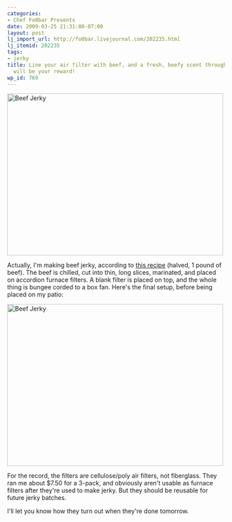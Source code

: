 ```yaml
---
categories:
- Chef Fo0bar Presents
date: 2009-03-25 21:31:00-07:00
layout: post
lj_import_url: http://fo0bar.livejournal.com/202235.html
lj_itemid: 202235
tags:
- jerky
title: Line your air filter with beef, and a fresh, beefy scent throughout the house
  will be your reward!
wp_id: 769
---
```

[<img src="http://farm4.static.flickr.com/3457/3386932048_dcf86c49af.jpg" width="500" height="375" alt="Beef Jerky" />](http://www.flickr.com/photos/fo0bar/3386932048/ "Beef Jerky by fo0bar, on Flickr")

Actually, I'm making beef jerky, according to [this recipe](http://www.foodnetwork.com/recipes/alton-brown/beef-jerky-recipe/index.html) (halved, 1 pound of beef). The beef is chilled, cut into thin, long slices, marinated, and placed on accordion furnace filters. A blank filter is placed on top, and the whole thing is bungee corded to a box fan. Here's the final setup, before being placed on my patio:

[<img src="http://farm4.static.flickr.com/3625/3386120877_a178110267.jpg" width="500" height="375" alt="Beef Jerky" />](http://www.flickr.com/photos/fo0bar/3386120877/ "Beef Jerky by fo0bar, on Flickr")

For the record, the filters are cellulose/poly air filters, not fiberglass. They ran me about $7.50 for a 3-pack, and obviously aren't usable as furnace filters after they're used to make jerky. But they should be reusable for future jerky batches.

I'll let you know how they turn out when they're done tomorrow.
